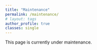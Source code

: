 ```yaml
---
title: "Maintenance"
permalink: /maintenance/
# layout: tags
author_profile: true
classes: single
---
```


This page is currently under maintenance.